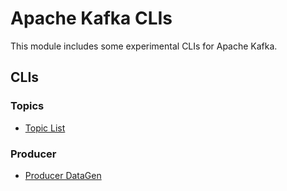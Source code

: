 # Apache Kafka CLIs

This module includes some experimental CLIs for Apache Kafka.

## CLIs

### Topics 

- [Topic List](./cluster-state)

### Producer

- [Producer DataGen](./producer-datagen)
